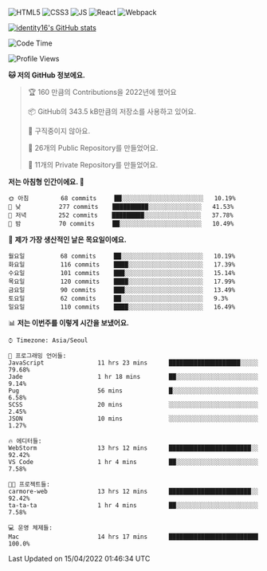 ![HTML5](https://img.shields.io/badge/html5-E34F26?style=for-the-badge&logo=html5&logoColor=white)
![CSS3](https://img.shields.io/badge/css3-1572B6?style=for-the-badge&logo=css3&logoColor=white)
![JS](https://img.shields.io/badge/js-F7DF1E?style=for-the-badge&logo=javascript&logoColor=black)
![React](https://img.shields.io/badge/react-61DAFB?style=for-the-badge&logo=javascript&logoColor=black)
![Webpack](https://img.shields.io/badge/webpack-8DD6F9?style=for-the-badge&logo=webpack&logoColor=black)

[![identity16's GitHub stats](https://github-readme-stats.vercel.app/api?username=identity16&theme=graywhite&show_icons=true)](https://github.com/anuraghazra/github-readme-stats)

<!--START_SECTION:waka-->
![Code Time](http://img.shields.io/badge/Code%20Time-14%20hrs%2042%20mins-blue)

![Profile Views](http://img.shields.io/badge/Profile%20Views-5-blue)

**🐱 저의 GitHub 정보에요.** 

> 🏆 160 만큼의 Contributions을 2022년에 했어요
 > 
> 📦 GitHub의 343.5 kB만큼의 저장소를 사용하고 있어요. 
 > 
> 🚫 구직중이지 않아요.
 > 
> 📜 26개의 Public Repository를 만들었어요. 
 > 
> 🔑 11개의 Private Repository를 만들었어요.  
 > 
**저는 아침형 인간이에요. 🐤** 

```text
🌞 아침         68 commits     ██░░░░░░░░░░░░░░░░░░░░░░░   10.19% 
🌆 낮　         277 commits    ██████████░░░░░░░░░░░░░░░   41.53% 
🌃 저녁         252 commits    █████████░░░░░░░░░░░░░░░░   37.78% 
🌙 밤　         70 commits     ██░░░░░░░░░░░░░░░░░░░░░░░   10.49%

```
📅 **제가 가장 생산적인 날은 목요일이에요.** 

```text
월요일          68 commits     ██░░░░░░░░░░░░░░░░░░░░░░░   10.19% 
화요일          116 commits    ████░░░░░░░░░░░░░░░░░░░░░   17.39% 
수요일          101 commits    ███░░░░░░░░░░░░░░░░░░░░░░   15.14% 
목요일          120 commits    ████░░░░░░░░░░░░░░░░░░░░░   17.99% 
금요일          90 commits     ███░░░░░░░░░░░░░░░░░░░░░░   13.49% 
토요일          62 commits     ██░░░░░░░░░░░░░░░░░░░░░░░   9.3% 
일요일          110 commits    ████░░░░░░░░░░░░░░░░░░░░░   16.49%

```


📊 **저는 이번주를 이렇게 시간을 보냈어요.** 

```text
⌚︎ Timezone: Asia/Seoul

💬 프로그래밍 언어들: 
JavaScript               11 hrs 23 mins      ████████████████████░░░░░   79.68% 
Jade                     1 hr 18 mins        ██░░░░░░░░░░░░░░░░░░░░░░░   9.14% 
Pug                      56 mins             █░░░░░░░░░░░░░░░░░░░░░░░░   6.58% 
SCSS                     20 mins             ░░░░░░░░░░░░░░░░░░░░░░░░░   2.45% 
JSON                     10 mins             ░░░░░░░░░░░░░░░░░░░░░░░░░   1.27%

🔥 에디터들: 
WebStorm                 13 hrs 12 mins      ███████████████████████░░   92.42% 
VS Code                  1 hr 4 mins         ██░░░░░░░░░░░░░░░░░░░░░░░   7.58%

🐱‍💻 프로젝트들: 
carmore-web              13 hrs 12 mins      ███████████████████████░░   92.42% 
ta-ta-ta                 1 hr 4 mins         ██░░░░░░░░░░░░░░░░░░░░░░░   7.58%

💻 운영 체제들: 
Mac                      14 hrs 17 mins      █████████████████████████   100.0%

```


 Last Updated on 15/04/2022 01:46:34 UTC
<!--END_SECTION:waka-->
